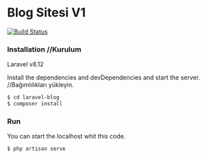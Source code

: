 # Blog Sitesi V1

[![Build Status](https://travis-ci.org/joemccann/dillinger.svg?branch=master)](https://travis-ci.org/joemccann/dillinger)

### Installation //Kurulum

Laravel v8.12

Install the dependencies and devDependencies and start the server. //Bağımlılıkları yükleyin.

```sh
$ cd laravel-blog
$ composer install
```

### Run

You can start the localhost whit this code.

```sh
$ php artisan serve
```
